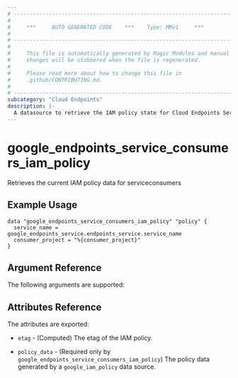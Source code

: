 ```yaml
---
# ----------------------------------------------------------------------------
#
#     ***     AUTO GENERATED CODE    ***    Type: MMv1     ***
#
# ----------------------------------------------------------------------------
#
#     This file is automatically generated by Magic Modules and manual
#     changes will be clobbered when the file is regenerated.
#
#     Please read more about how to change this file in
#     .github/CONTRIBUTING.md.
#
# ----------------------------------------------------------------------------
subcategory: "Cloud Endpoints"
description: |-
  A datasource to retrieve the IAM policy state for Cloud Endpoints ServiceConsumers
---
```



# google_endpoints_service_consumers_iam_policy

Retrieves the current IAM policy data for serviceconsumers


## Example Usage


```hcl
data "google_endpoints_service_consumers_iam_policy" "policy" {
  service_name = google_endpoints_service.endpoints_service.service_name
  consumer_project = "%{consumer_project}"
}
```

## Argument Reference

The following arguments are supported:


## Attributes Reference

The attributes are exported:

* `etag` - (Computed) The etag of the IAM policy.

* `policy_data` - (Required only by `google_endpoints_service_consumers_iam_policy`) The policy data generated by
  a `google_iam_policy` data source.
